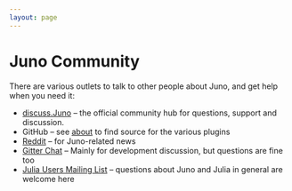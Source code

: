 ```yaml
---
layout: page
---
```

Juno Community
==============

There are various outlets to talk to other people about Juno, and get help when you need it:

* [discuss.Juno](http://discuss.junolab.org) – the official community hub for
  questions, support and discussion.
* GitHub – see [about](/about) to find source for the various plugins
* [Reddit](http://www.reddit.com/r/juno) – for Juno-related news
* [Gitter Chat](https://gitter.im/one-more-minute/Julia-LT) – Mainly for development discussion, but questions are fine too
* [Julia Users Mailing List](https://groups.google.com/forum/?fromgroups=#!forum/julia-users) – questions about Juno and Julia in general are welcome here
